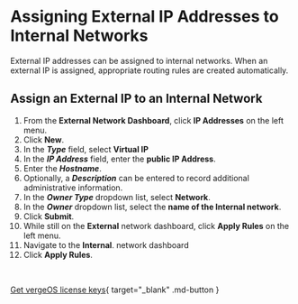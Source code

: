 # Assigning External IP Addresses to Internal Networks

External IP addresses can be assigned to internal networks. When an external IP is assigned, appropriate routing rules are created automatically.

## Assign an External IP to an Internal Network

1. From the **External Network Dashboard**, click **IP Addresses** on the left menu.
2. Click **New**.
3. In the ***Type*** field, select **Virtual IP**
4. In the ***IP Address*** field, enter the **public IP Address**.
5. Enter the ***Hostname***.
6. Optionally, a ***Description*** can be entered to record additional administrative information.
7. In the ***Owner Type*** dropdown list, select **Network**.
8. In the ***Owner*** dropdown list, select the **name of the Internal network**.
9. Click **Submit**.
10. While still on the **External** network dashboard, click **Apply Rules** on the left menu.
11. Navigate to the **Internal**. network dashboard
12. Click **Apply Rules**.

</br>

[Get vergeOS license keys](https://www.verge.io/test-drive){ target="_blank" .md-button }